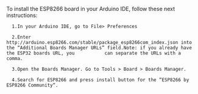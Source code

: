 To install the ESP8266 board in your Arduino IDE, follow these next instructions:

      1.In your Arduino IDE, go to File> Preferences
      
      2.Enter http://arduino.esp8266.com/stable/package_esp8266com_index.json into the “Additional Boards Manager URLs” field.Note: if you already have the ESP32 boards URL, you           can separate the URLs with a comma.
      
      3.Open the Boards Manager. Go to Tools > Board > Boards Manager.
      
      4.Search for ESP8266 and press install button for the “ESP8266 by ESP8266 Community“.
